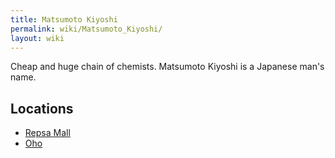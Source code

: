 ```yaml
---
title: Matsumoto Kiyoshi
permalink: wiki/Matsumoto_Kiyoshi/
layout: wiki
---
```


Cheap and huge chain of chemists. Matsumoto Kiyoshi is a Japanese man's
name.

Locations
---------

-   [Repsa Mall](/wiki/Repsa_Mall "wikilink")
-   [Oho](/wiki/Oho "wikilink")

